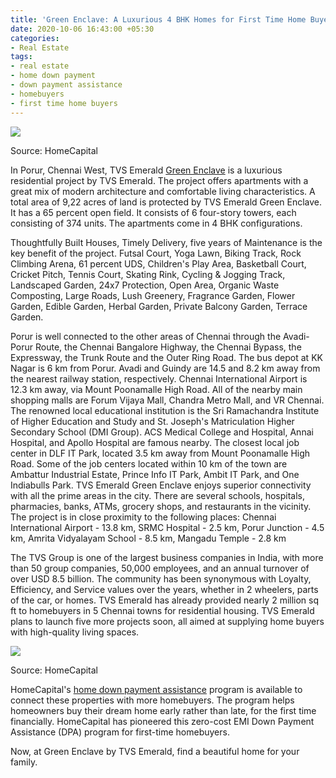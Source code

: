```yaml
---
title: 'Green Enclave: A Luxurious 4 BHK Homes for First Time Home Buyers'
date: 2020-10-06 16:43:00 +05:30
categories:
- Real Estate
tags:
- real estate
- home down payment
- down payment assistance
- homebuyers
- first time home buyers
---
```


**[![](https://lh6.googleusercontent.com/M8mVCrmsEHMPn9LltubwcglF7RvhE0X5dWvDD4dapESSBDTZNj93fo4elrP78kueELBsAGZGOBQ0BylcFDu9cYoxuFFxU3X1o6TJb01ZV33qFiuyDvtPeOihfPXlXvvZzb2L_Z7O)](https://homecapital.in/offering/developer/TVS-Emerald)**

Source: HomeCapital

In Porur, Chennai West, TVS Emerald [Green Enclave](https://homecapital.in/property/446/Green-Enclave-4-BHK) is a luxurious residential project by TVS Emerald. The project offers apartments with a great mix of modern architecture and comfortable living characteristics. A total area of 9,22 acres of land is protected by TVS Emerald Green Enclave. It has a 65 percent open field. It consists of 6 four-story towers, each consisting of 374 units. The apartments come in 4 BHK configurations.

Thoughtfully Built Houses, Timely Delivery, five years of Maintenance is the key benefit of the project. Futsal Court, Yoga Lawn, Biking Track, Rock Climbing Arena, 61 percent UDS, Children's Play Area, Basketball Court, Cricket Pitch, Tennis Court, Skating Rink, Cycling & Jogging Track, Landscaped Garden, 24x7 Protection, Open Area, Organic Waste Composting, Large Roads, Lush Greenery, Fragrance Garden, Flower Garden, Edible Garden, Herbal Garden, Private Balcony Garden, Terrace Garden.

Porur is well connected to the other areas of Chennai through the Avadi-Porur Route, the Chennai Bangalore Highway, the Chennai Bypass, the Expressway, the Trunk Route and the Outer Ring Road. The bus depot at KK Nagar is 6 km from Porur. Avadi and Guindy are 14.5 and 8.2 km away from the nearest railway station, respectively. Chennai International Airport is 12.3 km away, via Mount Poonamalle High Road. All of the nearby main shopping malls are Forum Vijaya Mall, Chandra Metro Mall, and VR Chennai. The renowned local educational institution is the Sri Ramachandra Institute of Higher Education and Study and St. Joseph's Matriculation Higher Secondary School (DMI Group). ACS Medical College and Hospital, Annai Hospital, and Apollo Hospital are famous nearby. The closest local job center in DLF IT Park, located 3.5 km away from Mount Poonamalle High Road. Some of the job centers located within 10 km of the town are Ambattur Industrial Estate, Prince Info IT Park, Ambit IT Park, and One Indiabulls Park. TVS Emerald Green Enclave enjoys superior connectivity with all the prime areas in the city. There are several schools, hospitals, pharmacies, banks, ATMs, grocery shops, and restaurants in the vicinity. The project is in close proximity to the following places: Chennai International Airport - 13.8 km, SRMC Hospital - 2.5 km, Porur Junction - 4.5 km, Amrita Vidyalayam School - 8.5 km, Mangadu Temple - 2.8 km

The TVS Group is one of the largest business companies in India, with more than 50 group companies, 50,000 employees, and an annual turnover of over USD 8.5 billion. The community has been synonymous with Loyalty, Efficiency, and Service values over the years, whether in 2 wheelers, parts of the car, or homes. TVS Emerald has already provided nearly 2 million sq ft to homebuyers in 5 Chennai towns for residential housing. TVS Emerald plans to launch five more projects soon, all aimed at supplying home buyers with high-quality living spaces.

**[![](https://lh5.googleusercontent.com/zSFnqDEzmQiiJTNGO7WY0O-Vr82JjgTNNUH9AFyzV00LChwOB7-qVP7b7XxFMRlpx3JTaKe80FsAypsXKC-FpOmiJIURMTSp4NJbN9bSfcGETNgTNv8HJ2dTdRU6u69qdd6ipSTw)](https://homecapital.in/program)**

Source: HomeCapital

HomeCapital's [home down payment assistance](https://homecapital.in/) program is available to connect these properties with more homebuyers. The program helps homeowners buy their dream home early rather than late, for the first time financially. HomeCapital has pioneered this zero-cost EMI Down Payment Assistance (DPA) program for first-time homebuyers.

Now, at Green Enclave by TVS Emerald, find a beautiful home for your family.